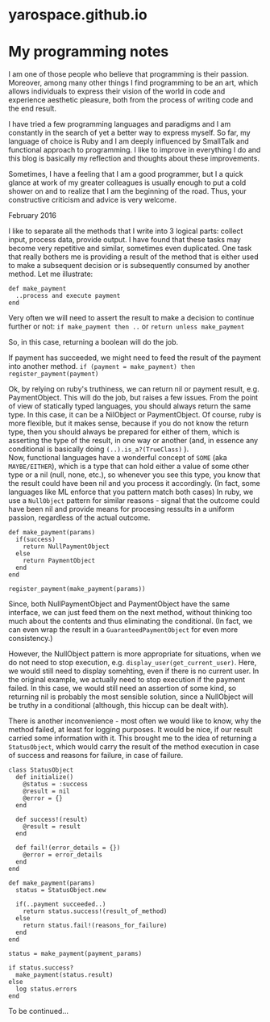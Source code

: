# yarospace.github.io
My programming notes
==

I am one of those people who believe that programming is their passion.  Moreover, among many other things I find programming to be an art, which allows individuals to express their vision of the world in code and experience aesthetic pleasure, both from the process of writing code and the end result.

I have tried a few programming languages and paradigms and I am constantly in the search of yet a better way to express myself.  So far, my language of choice is Ruby and I am deeply influenced by SmallTalk and functional approach to programming.  I like to improve in everything I do and this blog is basically my reflection and thoughts about these improvements.

Sometimes, I have a feeling that I am a good programmer, but I a quick glance at work of my greater colleagues is usually enough to put a cold shower on and to realize that I am the beginning of the road.  Thus, your constructive criticism and advice is very welcome.

February 2016

I like to separate all the methods that I write into 3 logical parts: collect input, process data, provide output.
I have found that these tasks may become very repetitive and similar, sometimes even duplicated.
One task that really bothers me is providing a result of the method that is either used to make a subsequent decision or is subsequently consumed by another method.  Let me illustrate:

```
def make_payment
  ..process and execute payment
end
```

Very often we will need to assert the result to make a decision to continue further or not:
`if make_payment then ..` or
`return unless make_payment`

So, in this case, returning a boolean will do the job.

If payment has succeeded, we might need to feed the result of the payment into another method.
`if (payment = make_payment) then register_payment(payment)`

Ok, by relying on ruby's truthiness, we can return nil or payment result, e.g. PaymentObject.
This will do  the job, but raises a few issues.
From the point of view of statically typed languages, you should always return the same type. In this case, it can be a NilObject or PaymentObject.  Of course, ruby is more flexible, but it makes sense, because if you do not know the return type, then you should always be prepared for either of them, which is asserting the type of the result, in one way or another (and, in essence any conditional is basically doing `(..).is_a?(TrueClass)` ).  
Now, functional languages have a wonderful concept of `SOME` (aka `MAYBE/EITHER`), which is a type that can hold either a value of some other type or a nil (null, none, etc.), so whenever you see this type, you know that the result could have been nil and you process it accordingly. (In fact, some languages like ML enforce that you pattern match both cases)  In ruby, we use a `NullObject` pattern for similar reasons - signal that the outcome could have been nil and provide means for procesing ressults in a uniform passion, regardless of the actual outcome.

```
def make_payment(params)
  if(success)
    return NullPaymentObject
  else
    return PaymentObject
  end
end

register_payment(make_payment(params))
```

Since, both NullPaymentObject and PaymentObject have the same interface, we can just feed them on the next method, without thinking too much about the contents and thus eliminating the conditional.  (In fact, we can even wrap the result in a `GuaranteedPaymentObject` for even more consistency.)

However, the NullObject pattern is more appropriate for situations, when we do not need to stop execution, e.g. `display_user(get_current_user)`.  Here, we would still need to display somehting, even if there is no current user.  In the original example, we actually need to stop execution if the payment failed.  In this case, we would still need an assertion of some kind, so returning nil is probably the most sensible solution, since a NullObject will be truthy in a conditional (although, this hiccup can be dealt with).

There is another inconvenience - most often we would like to know, why the method failed, at least for logging purposes.  It would be nice, if our result carried some information with it.  This brought me to the idea of returning a `StatusObject`, which would carry the result of the method execution in case of success and reasons for failure, in case of failure.

```
class StatusObject
  def initialize()
    @status = :success
    @result = nil
    @error = {}
  end

  def success!(result)
    @result = result
  end

  def fail!(error_details = {})
    @error = error_details
  end
end

def make_payment(params)
  status = StatusObject.new

  if(..payment succeeded..)
    return status.success!(result_of_method)
  else
    return status.fail!(reasons_for_failure)
  end
end

status = make_payment(payment_params)

if status.success? 
  make_payment(status.result)
else
  log status.errors
end
```

To be continued...
